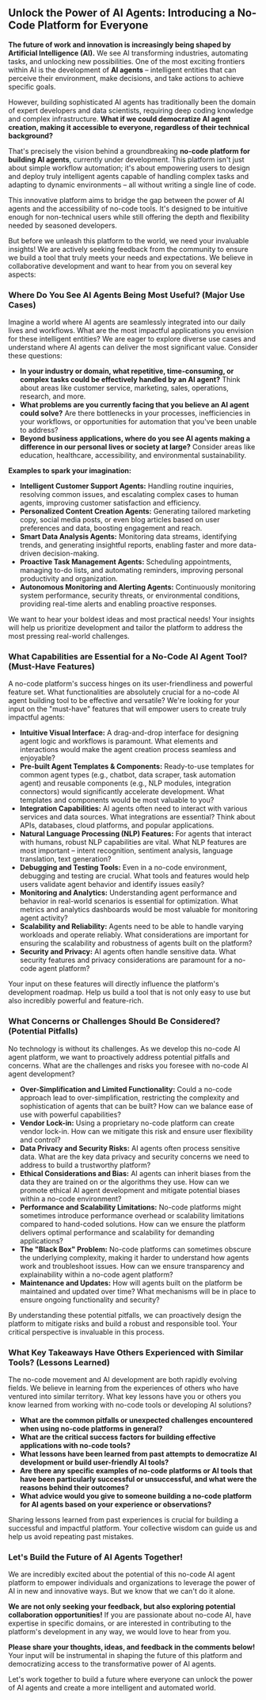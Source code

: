 ## Unlock the Power of AI Agents: Introducing a No-Code Platform for Everyone

**The future of work and innovation is increasingly being shaped by Artificial Intelligence (AI).**  We see AI transforming industries, automating tasks, and unlocking new possibilities.  One of the most exciting frontiers within AI is the development of **AI agents** – intelligent entities that can perceive their environment, make decisions, and take actions to achieve specific goals.

However, building sophisticated AI agents has traditionally been the domain of expert developers and data scientists, requiring deep coding knowledge and complex infrastructure.  **What if we could democratize AI agent creation, making it accessible to everyone, regardless of their technical background?**

That's precisely the vision behind a groundbreaking **no-code platform for building AI agents**, currently under development.  This platform isn't just about simple workflow automation; it's about empowering users to design and deploy truly intelligent agents capable of handling complex tasks and adapting to dynamic environments – all without writing a single line of code.

This innovative platform aims to bridge the gap between the power of AI agents and the accessibility of no-code tools.  It's designed to be intuitive enough for non-technical users while still offering the depth and flexibility needed by seasoned developers.

But before we unleash this platform to the world, we need your invaluable insights!  We are actively seeking feedback from the community to ensure we build a tool that truly meets your needs and expectations.  We believe in collaborative development and want to hear from you on several key aspects:

###  Where Do You See AI Agents Being Most Useful? (Major Use Cases)

Imagine a world where AI agents are seamlessly integrated into our daily lives and workflows.  What are the most impactful applications you envision for these intelligent entities?  We are eager to explore diverse use cases and understand where AI agents can deliver the most significant value.  Consider these questions:

*   **In your industry or domain, what repetitive, time-consuming, or complex tasks could be effectively handled by an AI agent?**  Think about areas like customer service, marketing, sales, operations, research, and more.
*   **What problems are you currently facing that you believe an AI agent could solve?**  Are there bottlenecks in your processes, inefficiencies in your workflows, or opportunities for automation that you've been unable to address?
*   **Beyond business applications, where do you see AI agents making a difference in our personal lives or society at large?** Consider areas like education, healthcare, accessibility, and environmental sustainability.

**Examples to spark your imagination:**

*   **Intelligent Customer Support Agents:**  Handling routine inquiries, resolving common issues, and escalating complex cases to human agents, improving customer satisfaction and efficiency.
*   **Personalized Content Creation Agents:**  Generating tailored marketing copy, social media posts, or even blog articles based on user preferences and data, boosting engagement and reach.
*   **Smart Data Analysis Agents:**  Monitoring data streams, identifying trends, and generating insightful reports, enabling faster and more data-driven decision-making.
*   **Proactive Task Management Agents:**  Scheduling appointments, managing to-do lists, and automating reminders, improving personal productivity and organization.
*   **Autonomous Monitoring and Alerting Agents:**  Continuously monitoring system performance, security threats, or environmental conditions, providing real-time alerts and enabling proactive responses.

We want to hear your boldest ideas and most practical needs!  Your insights will help us prioritize development and tailor the platform to address the most pressing real-world challenges.

### What Capabilities are Essential for a No-Code AI Agent Tool? (Must-Have Features)

A no-code platform's success hinges on its user-friendliness and powerful feature set.  What functionalities are absolutely crucial for a no-code AI agent building tool to be effective and versatile?  We're looking for your input on the "must-have" features that will empower users to create truly impactful agents:

*   **Intuitive Visual Interface:**  A drag-and-drop interface for designing agent logic and workflows is paramount.  What elements and interactions would make the agent creation process seamless and enjoyable?
*   **Pre-built Agent Templates & Components:**  Ready-to-use templates for common agent types (e.g., chatbot, data scraper, task automation agent) and reusable components (e.g., NLP modules, integration connectors) would significantly accelerate development.  What templates and components would be most valuable to you?
*   **Integration Capabilities:**  AI agents often need to interact with various services and data sources.  What integrations are essential?  Think about APIs, databases, cloud platforms, and popular applications.
*   **Natural Language Processing (NLP) Features:**  For agents that interact with humans, robust NLP capabilities are vital.  What NLP features are most important – intent recognition, sentiment analysis, language translation, text generation?
*   **Debugging and Testing Tools:**  Even in a no-code environment, debugging and testing are crucial.  What tools and features would help users validate agent behavior and identify issues easily?
*   **Monitoring and Analytics:**  Understanding agent performance and behavior in real-world scenarios is essential for optimization.  What metrics and analytics dashboards would be most valuable for monitoring agent activity?
*   **Scalability and Reliability:**  Agents need to be able to handle varying workloads and operate reliably.  What considerations are important for ensuring the scalability and robustness of agents built on the platform?
*   **Security and Privacy:**  AI agents often handle sensitive data.  What security features and privacy considerations are paramount for a no-code agent platform?

Your input on these features will directly influence the platform's development roadmap.  Help us build a tool that is not only easy to use but also incredibly powerful and feature-rich.

### What Concerns or Challenges Should Be Considered? (Potential Pitfalls)

No technology is without its challenges.  As we develop this no-code AI agent platform, we want to proactively address potential pitfalls and concerns.  What are the challenges and risks you foresee with no-code AI agent development?

*   **Over-Simplification and Limited Functionality:**  Could a no-code approach lead to over-simplification, restricting the complexity and sophistication of agents that can be built? How can we balance ease of use with powerful capabilities?
*   **Vendor Lock-in:**  Using a proprietary no-code platform can create vendor lock-in.  How can we mitigate this risk and ensure user flexibility and control?
*   **Data Privacy and Security Risks:**  AI agents often process sensitive data.  What are the key data privacy and security concerns we need to address to build a trustworthy platform?
*   **Ethical Considerations and Bias:**  AI agents can inherit biases from the data they are trained on or the algorithms they use.  How can we promote ethical AI agent development and mitigate potential biases within a no-code environment?
*   **Performance and Scalability Limitations:**  No-code platforms might sometimes introduce performance overhead or scalability limitations compared to hand-coded solutions.  How can we ensure the platform delivers optimal performance and scalability for demanding applications?
*   **The "Black Box" Problem:**  No-code platforms can sometimes obscure the underlying complexity, making it harder to understand how agents work and troubleshoot issues.  How can we ensure transparency and explainability within a no-code agent platform?
*   **Maintenance and Updates:**  How will agents built on the platform be maintained and updated over time?  What mechanisms will be in place to ensure ongoing functionality and security?

By understanding these potential pitfalls, we can proactively design the platform to mitigate risks and build a robust and responsible tool.  Your critical perspective is invaluable in this process.

### What Key Takeaways Have Others Experienced with Similar Tools? (Lessons Learned)

The no-code movement and AI development are both rapidly evolving fields.  We believe in learning from the experiences of others who have ventured into similar territory.  What key lessons have you or others you know learned from working with no-code tools or developing AI solutions?

*   **What are the common pitfalls or unexpected challenges encountered when using no-code platforms in general?**
*   **What are the critical success factors for building effective applications with no-code tools?**
*   **What lessons have been learned from past attempts to democratize AI development or build user-friendly AI tools?**
*   **Are there any specific examples of no-code platforms or AI tools that have been particularly successful or unsuccessful, and what were the reasons behind their outcomes?**
*   **What advice would you give to someone building a no-code platform for AI agents based on your experience or observations?**

Sharing lessons learned from past experiences is crucial for building a successful and impactful platform.  Your collective wisdom can guide us and help us avoid repeating past mistakes.

### Let's Build the Future of AI Agents Together!

We are incredibly excited about the potential of this no-code AI agent platform to empower individuals and organizations to leverage the power of AI in new and innovative ways.  But we know that we can't do it alone.

**We are not only seeking your feedback, but also exploring potential collaboration opportunities!** If you are passionate about no-code AI, have expertise in specific domains, or are interested in contributing to the platform's development in any way, we would love to hear from you.

**Please share your thoughts, ideas, and feedback in the comments below!**  Your input will be instrumental in shaping the future of this platform and democratizing access to the transformative power of AI agents.

Let's work together to build a future where everyone can unlock the power of AI agents and create a more intelligent and automated world.